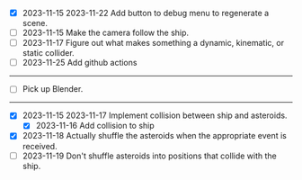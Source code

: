 - [x] 2023-11-15 2023-11-22 Add button to debug menu to regenerate a scene.
- [ ] 2023-11-15 Make the camera follow the ship.
- [ ] 2023-11-17 Figure out what makes something a dynamic, kinematic, or static
      collider.
- [ ] 2023-11-25 Add github actions

-----

  * [ ] Pick up Blender.

-----

- [x] 2023-11-15 2023-11-17 Implement collision between ship and asteroids.
  - [x] 2023-11-16 Add collision to ship
- [x] 2023-11-18 Actually shuffle the asteroids when the appropriate event is
      received.
- [ ] 2023-11-19 Don't shuffle asteroids into positions that collide with the
      ship.
